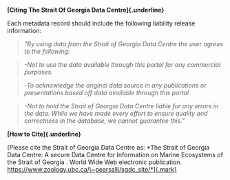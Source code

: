 **[Citing The Strait Of Georgia Data Centre]{.underline}**



Each metadata record should include the following liability release information:



> *"By using data from the Strait of Georgia Data Centre the user agrees to the following:*

>

> *-Not to use the data available through this portal for any commercial purposes.*

>

> *-To acknowledge the original data source in any publications or presentations based off data available through this portal.*

>

> *-Not to hold the Strait of Georgia Data Centre liable for any errors in the data. While we have made every effort to ensure quality and correctness in the database, we cannot guarantee this."*



**[How to Cite]{.underline}**



[Please cite the Strait of Georgia Data Centre as: *The Strait of Georgia Data Centre: A secure Data Centre for Information on Marine Ecosystems of the Strait of Georgia . World Wide Web electronic publication. https://www.zoology.ubc.ca/\~pearsalli/sgdc_site/*]{.mark}
